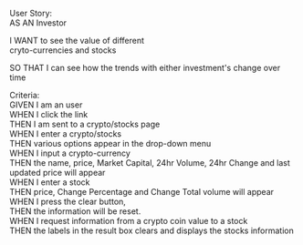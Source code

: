 User Story:  
AS AN Investor  

I WANT to see the value of different   
cryto-currencies and stocks   

SO THAT I can see how the trends with either investment's change over time  
  

Criteria:  
GIVEN I am an user  
WHEN I click the link  
THEN I am sent to a crypto/stocks page  
WHEN I enter a crypto/stocks  
THEN various options appear in the drop-down menu  
WHEN I input a crypto-currency  
THEN the name, price, Market Capital, 24hr Volume, 24hr Change and last updated price will appear  
WHEN I enter a stock  
THEN price, Change Percentage and Change Total volume will appear  
WHEN I press the clear button,   
THEN the information will be reset.  
WHEN I request information from a crypto coin value to a stock  
THEN the labels in the result box clears and displays the stocks information  
